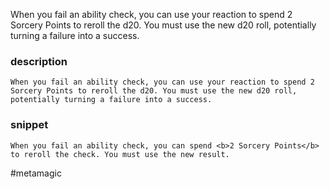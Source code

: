 When you fail an ability check, you can use your reaction to spend 2 Sorcery Points to reroll the d20. You must use the new d20 roll, potentially turning a failure into a success.
### description
```
When you fail an ability check, you can use your reaction to spend 2 Sorcery Points to reroll the d20. You must use the new d20 roll, potentially turning a failure into a success.
```

### snippet
```
When you fail an ability check, you can spend <b>2 Sorcery Points</b> to reroll the check. You must use the new result.
```

#metamagic
